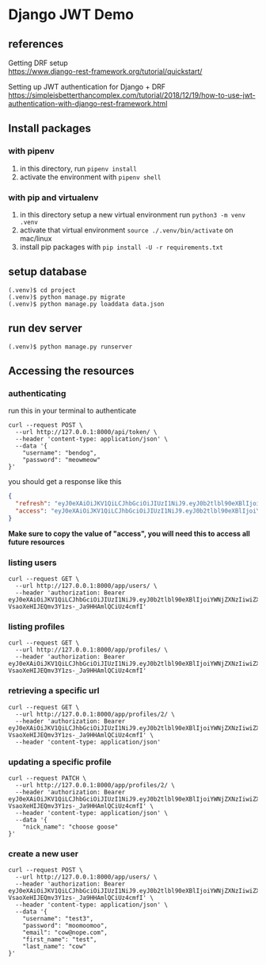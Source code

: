 # Django JWT Demo

## references

Getting DRF setup  
<https://www.django-rest-framework.org/tutorial/quickstart/>

Setting up JWT authentication for Django + DRF  
<https://simpleisbetterthancomplex.com/tutorial/2018/12/19/how-to-use-jwt-authentication-with-django-rest-framework.html>

## Install packages

### with pipenv

1. in this directory, run `pipenv install`
1. activate the environment with `pipenv shell`

### with pip and virtualenv

1. in this directory setup a new virtual environment run `python3 -m venv .venv`
1. activate that virtual environment `source ./.venv/bin/activate` on mac/linux
1. install pip packages with `pip install -U -r requirements.txt`

## setup database

    (.venv)$ cd project
    (.venv)$ python manage.py migrate
    (.venv)$ python manage.py loaddata data.json

## run dev server

    (.venv)$ python manage.py runserver


## Accessing the resources

### authenticating 

run this in your terminal to authenticate
```
curl --request POST \
  --url http://127.0.0.1:8000/api/token/ \
  --header 'content-type: application/json' \
  --data '{
	"username": "bendog",
	"password": "meowmeow"
}'
```

you should get a response like this
```json
{
  "refresh": "eyJ0eXAiOiJKV1QiLCJhbGciOiJIUzI1NiJ9.eyJ0b2tlbl90eXBlIjoicmVmcmVzaCIsImV4cCI6MTU3NDU3MTg3MCwianRpIjoiNGRmMzQ1ZDcwZmEyNDRiZTg4MzRkY2ZjMTVkN2FmZjMiLCJ1c2VyX2lkIjoxfQ.VMLqAZL4mqUBgmh3Hqg0NOgm2XyI8D9htjfccM1UO1I",
  "access": "eyJ0eXAiOiJKV1QiLCJhbGciOiJIUzI1NiJ9.eyJ0b2tlbl90eXBlIjoiYWNjZXNzIiwiZXhwIjoxNTc0NDg1NzcwLCJqdGkiOiI2ZjcyY2RmYzAxN2E0NDc4ODFiMjdhNWY5NjEyNzMyOCIsInVzZXJfaWQiOjF9.W1Ph-VsaoXeHIJEQmv3Y1zs-_Ja9HHAmlQCiUz4cmfI"
}
```

**Make sure to copy the value of "access", you will need this to access all future resources**

### listing users

```
curl --request GET \
  --url http://127.0.0.1:8000/app/users/ \
  --header 'authorization: Bearer eyJ0eXAiOiJKV1QiLCJhbGciOiJIUzI1NiJ9.eyJ0b2tlbl90eXBlIjoiYWNjZXNzIiwiZXhwIjoxNTc0NDg1NzcwLCJqdGkiOiI2ZjcyY2RmYzAxN2E0NDc4ODFiMjdhNWY5NjEyNzMyOCIsInVzZXJfaWQiOjF9.W1Ph-VsaoXeHIJEQmv3Y1zs-_Ja9HHAmlQCiUz4cmfI'
```

### listing profiles

```
curl --request GET \
  --url http://127.0.0.1:8000/app/profiles/ \
  --header 'authorization: Bearer eyJ0eXAiOiJKV1QiLCJhbGciOiJIUzI1NiJ9.eyJ0b2tlbl90eXBlIjoiYWNjZXNzIiwiZXhwIjoxNTc0NDg1NzcwLCJqdGkiOiI2ZjcyY2RmYzAxN2E0NDc4ODFiMjdhNWY5NjEyNzMyOCIsInVzZXJfaWQiOjF9.W1Ph-VsaoXeHIJEQmv3Y1zs-_Ja9HHAmlQCiUz4cmfI'
```

### retrieving a specific url

```
curl --request GET \
  --url http://127.0.0.1:8000/app/profiles/2/ \
  --header 'authorization: Bearer eyJ0eXAiOiJKV1QiLCJhbGciOiJIUzI1NiJ9.eyJ0b2tlbl90eXBlIjoiYWNjZXNzIiwiZXhwIjoxNTc0NDg1NzcwLCJqdGkiOiI2ZjcyY2RmYzAxN2E0NDc4ODFiMjdhNWY5NjEyNzMyOCIsInVzZXJfaWQiOjF9.W1Ph-VsaoXeHIJEQmv3Y1zs-_Ja9HHAmlQCiUz4cmfI' \
  --header 'content-type: application/json'
```

### updating a specific profile

```
curl --request PATCH \
  --url http://127.0.0.1:8000/app/profiles/2/ \
  --header 'authorization: Bearer eyJ0eXAiOiJKV1QiLCJhbGciOiJIUzI1NiJ9.eyJ0b2tlbl90eXBlIjoiYWNjZXNzIiwiZXhwIjoxNTc0NDg1NzcwLCJqdGkiOiI2ZjcyY2RmYzAxN2E0NDc4ODFiMjdhNWY5NjEyNzMyOCIsInVzZXJfaWQiOjF9.W1Ph-VsaoXeHIJEQmv3Y1zs-_Ja9HHAmlQCiUz4cmfI' \
  --header 'content-type: application/json' \
  --data '{
	"nick_name": "choose goose"
}'
```

### create a new user

```
curl --request POST \
  --url http://127.0.0.1:8000/app/users/ \
  --header 'authorization: Bearer eyJ0eXAiOiJKV1QiLCJhbGciOiJIUzI1NiJ9.eyJ0b2tlbl90eXBlIjoiYWNjZXNzIiwiZXhwIjoxNTc0NDg1NzcwLCJqdGkiOiI2ZjcyY2RmYzAxN2E0NDc4ODFiMjdhNWY5NjEyNzMyOCIsInVzZXJfaWQiOjF9.W1Ph-VsaoXeHIJEQmv3Y1zs-_Ja9HHAmlQCiUz4cmfI' \
  --header 'content-type: application/json' \
  --data '{
	"username": "test3",
	"password": "moomoomoo",
	"email": "cow@nope.com",
	"first_name": "test",
	"last_name": "cow"
}'
```


